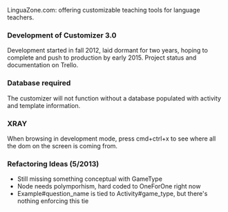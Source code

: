 LinguaZone.com: offering customizable teaching tools for language teachers.

### Development of Customizer 3.0
Development started in fall 2012, laid dormant for two years, hoping to complete and push to production by early 2015. Project status and documentation on Trello.

### Database required
The customizer will not function without a database populated with activity and template information.

### XRAY

When browsing in development mode, press cmd+ctrl+x to see where all the dom on the screen is coming from.

### Refactoring Ideas (5/2013)

  * Still missing something conceptual with GameType
  * Node needs polymporhism, hard coded to OneForOne right now
  * Example#question_name is tied to Activity#game_type, but there's nothing enforcing this tie

